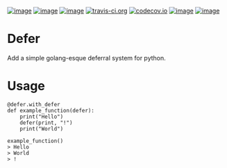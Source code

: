 [![image](https://img.shields.io/pypi/v/py-defer.svg)](https://pypi.org/project/py-defer/)
[![image](https://img.shields.io/pypi/l/py-defer.svg)](https://pypi.org/project/py-defer/)
[![image](https://img.shields.io/pypi/pyversions/py-defer.svg)](https://pypi.org/project/py-defer/)
[![travis-ci.org](https://travis-ci.org/naphta/py-defer.svg?branch=master)](https://travis-ci.org/naphta/py-defer)
[![codecov.io](https://codecov.io/github/naphta/py-defer/coverage.svg?branch=master)](https://codecov.io/github/naphta/py-defer)
[![image](https://img.shields.io/github/contributors/naphta/py-defer.svg)](https://github.com/naphta/py-defer/graphs/contributors)
[![image](https://img.shields.io/badge/Say%20Thanks-!-1EAEDB.svg)](https://saythanks.io/to/naphta)

Defer
============
Add a simple golang-esque deferral system for python.

# Usage

```
@defer.with_defer
def example_function(defer):
    print("Hello")
    defer(print, "!")
    print("World")
    
example_function()
> Hello
> World
> !
```